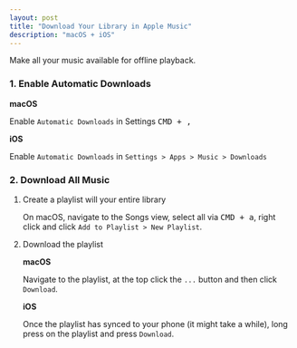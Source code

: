 ```yaml
---
layout: post
title: "Download Your Library in Apple Music"
description: "macOS + iOS"
---
```


Make all your music available for offline playback.

### 1. Enable Automatic Downloads

**macOS**

Enable `Automatic Downloads` in Settings <kbd>CMD + ,</kbd>

**iOS**

Enable `Automatic Downloads` in `Settings > Apps > Music > Downloads`

### 2. Download All Music

1.  Create a playlist will your entire library

    On macOS, navigate to the Songs view, select all via <kbd>CMD + a</kbd>, right click and click `Add to Playlist > New Playlist`.

2.  Download the playlist

    **macOS**

    Navigate to the playlist, at the top click the `...` button and then click `Download`.

    **iOS**

    Once the playlist has synced to your phone (it might take a while), long press on the playlist and press `Download`.
